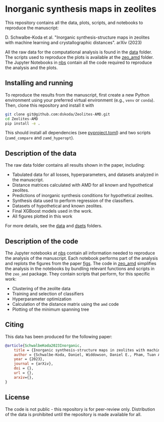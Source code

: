 # Inorganic synthesis maps in zeolites

This repository contains all the data, plots, scripts, and notebooks to reproduce the manuscript:

D. Schwalbe-Koda et al. "Inorganic synthesis-structure maps in zeolites with machine learning and crystallographic distances". arXiv (2023)

All the raw data for the computational analysis is found in the [data](data/) folder.
The scripts used to reproduce the plots is available at the [zeo_amd](zeo_amd/) folder.
The Jupyter Notebooks in [nbs](nbs/) contain all the code required to reproduce the analysis and the plots.

## Installing and running

To reproduce the results from the manuscript, first create a new Python environment using your preferred virtual environment (e.g., `venv` or `conda`).
Then, clone this repository and install it with

```bash
git clone git@github.com:dskoda/Zeolites-AMD.git
cd Zeolites-AMD
pip install -e .
```

This should install all dependencies (see [pyproject.toml](pyproject.toml)) and two scripts (`zamd_compare` and `zamd_hyperopt`).

## Description of the data

The raw data folder contains all results shown in the paper, including:

 - Tabulated data for all losses, hyperparameters, and datasets analyzed in the manuscript.
 - Distance matrices calculated with AMD for all known and hypothetical zeolites.
 - Predictions of inorganic synthesis conditions for hypothetical zeolites.
 - Synthesis data used to perform regression of the classifiers.
 - Datasets of hypothetical and known zeolites.
 - Final XGBoost models used in the work.
 - All figures plotted in this work

For more details, see the [data](data/) and [dsets](dsets/) folders.

## Description of the code

The Jupyter notebooks at [nbs](nbs/) contain all information needed to reproduce the analysis of the manuscript.
Each notebook performs part of the analysis and replots the figures from the paper [figs](figs/).
The code in [zeo_amd](zeo_amd/) simplifies the analysis in the notebooks by bundling relevant functions and scripts in the `zeo_amd` package.
They contain scripts that perform, for this specific work:

- Clustering of the zeolite data
- Training and selection of classifiers
- Hyperparameter optimization
- Calculation of the distance matrix using the `amd` code
- Plotting of the minimum spanning tree

## Citing

This data has been produced for the following paper:

```bibtex
@article{SchwalbeKoda2023Inorganic,
    title = {Inorganic synthesis-structure maps in zeolites with machine learning and crystallographic distances},
    author = {Schwalbe-Koda, Daniel, Widdowson, Daniel E., Pham, Tuan Anh, Kurlin, Vitaliy E.},
    year = {2023},
    journal = {arXiv},
    doi = {},
    url = {},
    arxiv={},
}
```

## License

The code is not public - this repository is for peer-review only. Distribution of the data is prohibited until the repository is made available for all.
